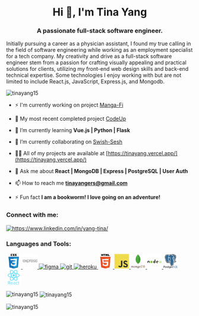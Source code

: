 <h1 align="center">Hi 👋, I'm Tina Yang</h1>
<h3 align="center">A passionate full-stack software engineer.</h3>

Initially pursuing a career as a physician assistant, I found my true calling in the field of software engineering while working as an employment specialist for a tech company. My creativity and drive as a full-stack software engineer stem from a passion for crafting visually appealing and practical solutions for clients, utilizing my front-end web design skills and back-end technical expertise. Some technologies I enjoy working with but are not limited to include React.js, JavaScript, Express.js, and Mongodb. 

<p align="left"> <img src="https://komarev.com/ghpvc/?username=tinayang15&label=Profile%20views&color=0e75b6&style=flat" alt="tinayang15" /> </p>

- ⚡ I'm currently working on project [Manga-Fi](ttps://github.com/tinayang15/Manga-Fi)

- 🔭 My most recent completed project [CodeUp](https://github.com/fuentesdominic/CodeUp)

- 🌱 I’m currently learning **Vue.js | Python | Flask**

- 👯 I’m currently collaborating on [Swish-Sesh](https://github.com/mannyaalonso/swish-sesh)

- 👨‍💻 All of my projects are available at [https://tinayang.vercel.app/](https://tinayang.vercel.app/)

- 💬 Ask me about **React | MongoDB | Express | PostgreSQL | User Auth**

- 📫 How to reach me **tinayangers@gmail.com**

- ⚡ Fun fact **I am a bookworm! I love going on an adventure!**

<h3 align="left">Connect with me:</h3>
<p align="left">
<a href="https://linkedin.com/in/https://www.linkedin.com/in/yang-tina/" target="blank"><img align="center" src="https://raw.githubusercontent.com/rahuldkjain/github-profile-readme-generator/master/src/images/icons/Social/linked-in-alt.svg" alt="https://www.linkedin.com/in/yang-tina/" height="30" width="40" /></a>
</p>

<h3 align="left">Languages and Tools:</h3>
<p align="left"> <a href="https://www.w3schools.com/css/" target="_blank" rel="noreferrer"> <img src="https://raw.githubusercontent.com/devicons/devicon/master/icons/css3/css3-original-wordmark.svg" alt="css3" width="40" height="40"/> </a> <a href="https://expressjs.com" target="_blank" rel="noreferrer"> <img src="https://raw.githubusercontent.com/devicons/devicon/master/icons/express/express-original-wordmark.svg" alt="express" width="40" height="40"/> </a> <a href="https://www.figma.com/" target="_blank" rel="noreferrer"> <img src="https://www.vectorlogo.zone/logos/figma/figma-icon.svg" alt="figma" width="40" height="40"/> </a> <a href="https://git-scm.com/" target="_blank" rel="noreferrer"> <img src="https://www.vectorlogo.zone/logos/git-scm/git-scm-icon.svg" alt="git" width="40" height="40"/> </a> <a href="https://heroku.com" target="_blank" rel="noreferrer"> <img src="https://www.vectorlogo.zone/logos/heroku/heroku-icon.svg" alt="heroku" width="40" height="40"/> </a> <a href="https://www.w3.org/html/" target="_blank" rel="noreferrer"> <img src="https://raw.githubusercontent.com/devicons/devicon/master/icons/html5/html5-original-wordmark.svg" alt="html5" width="40" height="40"/> </a> <a href="https://developer.mozilla.org/en-US/docs/Web/JavaScript" target="_blank" rel="noreferrer"> <img src="https://raw.githubusercontent.com/devicons/devicon/master/icons/javascript/javascript-original.svg" alt="javascript" width="40" height="40"/> </a> <a href="https://www.mongodb.com/" target="_blank" rel="noreferrer"> <img src="https://raw.githubusercontent.com/devicons/devicon/master/icons/mongodb/mongodb-original-wordmark.svg" alt="mongodb" width="40" height="40"/> </a> <a href="https://nodejs.org" target="_blank" rel="noreferrer"> <img src="https://raw.githubusercontent.com/devicons/devicon/master/icons/nodejs/nodejs-original-wordmark.svg" alt="nodejs" width="40" height="40"/> </a> <a href="https://www.postgresql.org" target="_blank" rel="noreferrer"> <img src="https://raw.githubusercontent.com/devicons/devicon/master/icons/postgresql/postgresql-original-wordmark.svg" alt="postgresql" width="40" height="40"/> </a> <a href="https://reactjs.org/" target="_blank" rel="noreferrer"> <img src="https://raw.githubusercontent.com/devicons/devicon/master/icons/react/react-original-wordmark.svg" alt="react" width="40" height="40"/> </a> </p>

<p><img align="left" src="https://github-readme-stats.vercel.app/api/top-langs?username=tinayang15&show_icons=true&locale=en&layout=compact" alt="tinayang15" /></p>

<p>&nbsp;<img align="center" src="https://github-readme-stats.vercel.app/api?username=tinayang15&show_icons=true&locale=en" alt="tinayang15" /></p>

<p><img align="center" src="https://github-readme-streak-stats.herokuapp.com/?user=tinayang15&" alt="tinayang15" /></p>
